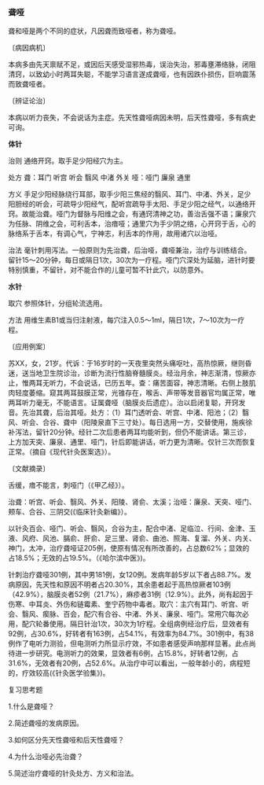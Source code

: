 ### 聋哑

聋和哑是两个不同的症状，凡因聋而致哑者，称为聋哑。

〔病因病机〕

本病多由先天禀赋不足，或因后天感受湿邪热毒，误治失治，邪毒壅滞络脉，闭阻清窍，以致幼小时两耳失聪，不能学习语言遂成聋哑，也有因跌仆损伤，巨响震荡而致聋哑者。

〔辨证论治〕

本病以听力丧失，不会说话为主症。先天性聋哑病因未明，后天性聋哑，多有病史可询。

**体针**

治则  通络开窍。取手足少阳经穴为主。

处方  聋：耳门  听宫  听会  翳风  中渚  外关  哑：哑门  廉泉  通里

方义  手足少阳经脉绕行耳部，取手少阳三焦经的翳风、耳门、中渚、外关，足少阳胆经的听会，可疏导少阳经气，配听宫疏导手太阳、手足少阳之经气，以通络开窍。故能治聋。哑门为督脉与阳维之会，有通窍清神之功，善治舌强不语；廉泉穴为任脉、阴维之会，可利舌本，治瘖哑；通里穴为手少阴之络，心开窍于舌，心的脉络系于舌本，有调心气，宁神志，利舌本的作用，故用诸穴以治哑。

治法  毫针刺用泻法。一般原则为先治聋，后治哑，聋哑兼治，治疗与训练结合。留针15〜20分钟，每日或隔日1次，30次为一疗程。哑门穴深处为延脑，进针时要特别慎重，不留针，对不能合作的儿童可暂不针此穴，以防意外。

**水针**

取穴  参照体针，分组轮流选用。

方法  用维生素B1或当归注射液，每穴注入0.5〜1ml，隔日1次，7〜10次为一疗程。

〔应用例案〕

苏XX，女，21岁。代诉：于16岁时的一天夜里突然头痛呕吐，高热惊厥，继则昏迷，送当地卫生院诊治，诊断为流行性脑脊髓膜炎。经治月余，神志渐清，惊厥亦止，惟两耳无听力，不会说话，已历五年。查：痛苦面容，神志清晰。右侧上肢肌肉轻度萎缩。窥其两耳鼓膜正常，光锥存在，喉舌、声带等发音器官均属正常，唯两耳听力毫无，不能语言。证属聋哑（脑膜炎后遗症）。治以启闭复聪，开窍发音。先治其聋，后治其哑。处方：（1）耳门透听会、听宫、中渚、阳池；（2）翳风、听会、合谷、聋中（阳陵泉直下三寸处）。每日选用一方，交替使用，施疾徐补泻法，留针20分钟。经针二次后患者两耳均能听到，但仍不能讲话。第三诊，上方加天突、廉泉、通里、哑门，针后即能讲话，听力更为清晰。仅针三次而恢复正常。（摘自《现代针灸医案选》）。

〔文献摘录〕

舌缓，瘖不能言，刺哑门（《甲乙经》）。

治聋：听宫、听会、翳风、外关、阳陵、肾俞、太溪；治哑：廉泉、天突、哑门、颊车、合谷、三阴交(《临床针灸新编》）。

以针灸百会、哑门、听会、翳风，合谷为主，配合中渚、足临泣、行间、金津、玉液、风府、风池、膈俞、肝俞、足三里、肾俞、曲池、照海、复溜、外关、内关、神门，太冲，治疗聋哑证205例，使原有情况有所改善的，占总数62%；显效的占18.5%；无效的占19.5%。（《哈尔滨中医》)。

针刺治疗聋哑301例，其中男181例，女120例。发病年龄5岁以下者占88.7%。发病原因，先天性和原因不明者占20.30%，其余患者起于高热惊厥者103例（42.9%），脑膜炎者52例（21.7%），麻疹者31例（12.9%）。此外，尚有起因于伤寒、中耳炎、外伤和链霉素、奎宁药物中毒者。取穴：主穴有耳门、听宫、听会、翳风、瘈脉、百会，配穴有合谷、中渚、外关、廉泉、哑门。常用穴每次必用，配穴轮番使用。隔日针治1次，30次为1疗程。全组病例经治疗后，显效者有92例，占30.6%，好转者有163例，占54.1%，有效率为84.7%。301例中，有38例作了电听力测验，但电测听力所显示疗效，不如患者感受声响那样显著。此点尚待进一步研究。电测听力的效果，显效者有6例，占15.8%，好转者12例，占31.6%，无效者有20例，占52.6%。从治疗中可以看出，一般年龄小的，病程短的，疗效较高(《针灸医学验集》)。

复习思考题

1.什么是聋哑？

2.简述聋哑的发病原因。

3.如何区分先天性聋哑和后天性聋哑？

4.为什么治哑必先治聋？

5.简述治疗聋哑的针灸处方、方义和治法。
